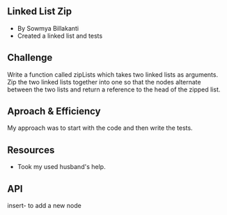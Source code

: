 ## Linked List Zip
- By Sowmya Billakanti
- Created a linked list and tests

## Challenge
Write a function called zipLists which takes two linked lists as arguments. Zip the two linked lists together into one so that the nodes alternate between the two lists and return a reference to the head of the zipped list.


## Aproach & Efficiency
My approach was to start with the code and then write the tests.

## Resources
- Took my used husband's help. 

## API
insert- to add a new node
